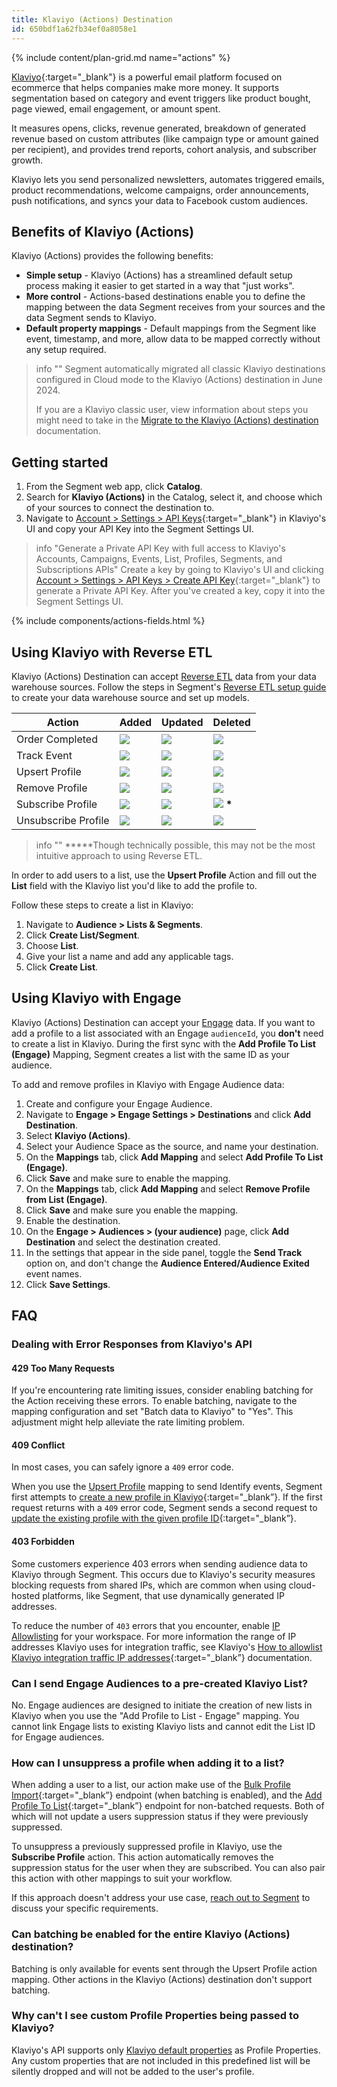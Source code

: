 ```yaml
---
title: Klaviyo (Actions) Destination
id: 650bdf1a62fb34ef0a8058e1
---
```


{% include content/plan-grid.md name="actions" %}

[Klaviyo](https://www.klaviyo.com){:target="_blank"} is a powerful email platform focused on ecommerce that helps companies make more money. It supports segmentation based on category and event triggers like product bought, page viewed, email engagement, or amount spent.

It measures opens, clicks, revenue generated, breakdown of generated revenue based on custom attributes (like campaign type or amount gained per recipient), and provides trend reports, cohort analysis, and subscriber growth.

Klaviyo lets you send personalized newsletters, automates triggered emails, product recommendations, welcome campaigns, order announcements, push notifications, and syncs your data to Facebook custom audiences.

## Benefits of Klaviyo (Actions)

Klaviyo (Actions) provides the following benefits:

- **Simple setup** - Klaviyo (Actions) has a streamlined default setup process making it easier to get started in a way that "just works".
- **More control** - Actions-based destinations enable you to define the mapping between the data Segment receives from your sources and the data Segment sends to Klaviyo.
- **Default property mappings** - Default mappings from the Segment like event, timestamp, and more, allow data to be mapped correctly without any setup required.

> info ""
> Segment automatically migrated all classic Klaviyo destinations configured in Cloud mode to the Klaviyo (Actions) destination in June 2024.
> 
> If you are a Klaviyo classic user, view information about steps you might need to take in the [Migrate to the Klaviyo (Actions) destination](/docs/connections/destinations/catalog/klaviyo#migrate-to-the-klaviyo-actions-destination) documentation. 

## Getting started

1. From the Segment web app, click **Catalog**.
2. Search for **Klaviyo (Actions)** in the Catalog, select it, and choose which of your sources to connect the destination to.
3. Navigate to [Account > Settings > API Keys](https://www.klaviyo.com/account#api-keys-tab){:target="_blank"} in Klaviyo's UI and copy your API Key into the Segment Settings UI.

> info "Generate a Private API Key with full access to Klaviyo's Accounts, Campaigns, Events, List, Profiles, Segments, and Subscriptions APIs"
> Create a key by going to Klaviyo's UI and clicking [Account > Settings > API Keys > Create API Key](https://www.klaviyo.com/account#api-keys-tab){:target="_blank"} to generate a Private API Key. After you've created a key, copy it into the Segment Settings UI.

{% include components/actions-fields.html %}

## Using Klaviyo with Reverse ETL

Klaviyo (Actions) Destination can accept [Reverse ETL](/docs/connections/reverse-etl/) data from your data warehouse sources. Follow the steps in Segment's [Reverse ETL setup guide](/docs/connections/reverse-etl/setup/#step-1-add-a-source) to create your data warehouse source and set up models.

| Action              | Added                                                   | Updated                                                   | Deleted                                                        |
| ------------------- | ------------------------------------------------------- | --------------------------------------------------------- | -------------------------------------------------------------- |
| Order Completed     | <img class="inline" src="/docs/images/supported.svg" /> | <img class="inline" src="/docs/images/unsupported.svg" /> | <img class="inline" src="/docs/images/unsupported.svg" />      |
| Track Event         | <img class="inline" src="/docs/images/supported.svg" /> | <img class="inline" src="/docs/images/unsupported.svg" /> | <img class="inline" src="/docs/images/unsupported.svg" />      |
| Upsert Profile      | <img class="inline" src="/docs/images/supported.svg" /> | <img class="inline" src="/docs/images/supported.svg" />   | <img class="inline" src="/docs/images/unsupported.svg" />      |
| Remove Profile      | <img class="inline" src="/docs/images/supported.svg" /> | <img class="inline" src="/docs/images/unsupported.svg" /> | <img class="inline" src="/docs/images/supported.svg" />        |
| Subscribe Profile   | <img class="inline" src="/docs/images/supported.svg" /> | <img class="inline" src="/docs/images/unsupported.svg" /> | <img class="inline" src="/docs/images/supported.svg" /> **\*** |
| Unsubscribe Profile | <img class="inline" src="/docs/images/supported.svg" /> | <img class="inline" src="/docs/images/unsupported.svg" /> | <img class="inline" src="/docs/images/supported.svg" />        |

> info ""
> **\***Though technically possible, this may not be the most intuitive approach to using Reverse ETL.

In order to add users to a list, use the **Upsert Profile** Action and fill out the **List** field with the Klaviyo list you'd like to add the profile to.

Follow these steps to create a list in Klaviyo:

1. Navigate to **Audience > Lists & Segments**.
2. Click **Create List/Segment**.
3. Choose **List**.
4. Give your list a name and add any applicable tags.
5. Click **Create List**.

## Using Klaviyo with Engage

Klaviyo (Actions) Destination can accept your [Engage](/docs/engage/) data. If you want to add a profile to a list associated with an Engage `audienceId`, you **don't** need to create a list in Klaviyo. During the first sync with the **Add Profile To List (Engage)** Mapping, Segment creates a list with the same ID as your audience.

To add and remove profiles in Klaviyo with Engage Audience data:

1. Create and configure your Engage Audience.
2. Navigate to **Engage > Engage Settings > Destinations** and click **Add Destination**.
3. Select **Klaviyo (Actions)**.
4. Select your Audience Space as the source, and name your destination.
5. On the **Mappings** tab, click **Add Mapping** and select **Add Profile To List (Engage)**.
6. Click **Save** and make sure to enable the mapping.
7. On the **Mappings** tab, click **Add Mapping** and select **Remove Profile from List (Engage)**.
8. Click **Save** and make sure you enable the mapping.
9. Enable the destination.
10. On the **Engage > Audiences > (your audience)** page, click **Add Destination** and select the destination created.
11. In the settings that appear in the side panel, toggle the **Send Track** option on, and don't change the **Audience Entered/Audience Exited** event names.
12. Click **Save Settings**.

## FAQ

### Dealing with Error Responses from Klaviyo's API
 
#### 429 Too Many Requests

If you're encountering rate limiting issues, consider enabling batching for the Action receiving these errors. To enable batching, navigate to the mapping configuration and set "Batch data to Klaviyo" to "Yes". This adjustment might help alleviate the rate limiting problem.

#### 409 Conflict
In most cases, you can safely ignore a `409` error code. 

When you use the [Upsert Profile](/docs/connections/destinations/catalog/actions-klaviyo/#upsert-profile) mapping to send Identify events, Segment first attempts to [create a new profile in Klaviyo](https://developers.klaviyo.com/en/reference/create_profile){:target="_blank”}. If the first request returns with a `409` error code, Segment sends a second request to [update the existing profile with the given profile ID](https://developers.klaviyo.com/en/reference/update_profile){:target="_blank”}.

#### 403 Forbidden

Some customers experience 403 errors when sending audience data to Klaviyo through Segment. This occurs due to Klaviyo's security measures blocking requests from shared IPs, which are common when using cloud-hosted platforms, like Segment, that use dynamically generated IP addresses.

To reduce the number of `403` errors that you encounter, enable [IP Allowlisting](/docs/connections/destinations/#ip-allowlisting) for your workspace. For more information the range of IP addresses Klaviyo uses for integration traffic, see Klaviyo's [How to allowlist Klaviyo integration traffic IP addresses](https://help.klaviyo.com/hc/en-us/articles/19143781289115){:target="_blank”} documentation. 


### Can I send Engage Audiences to a pre-created Klaviyo List?

No. Engage audiences are designed to initiate the creation of new lists in Klaviyo when you use the "Add Profile to List - Engage" mapping. You cannot link Engage lists to existing Klaviyo lists and cannot edit the List ID for Engage audiences.

### How can I unsuppress a profile when adding it to a list?

When adding a user to a list, our action make use of the [Bulk Profile Import](https://developers.klaviyo.com/en/reference/spawn_bulk_profile_import_job){:target="_blank”} endpoint (when batching is enabled), and the [Add Profile To List](https://developers.klaviyo.com/en/reference/create_list_relationships){:target="_blank”} endpoint for non-batched requests. Both of which will not update a users suppression status if they were previously suppressed. 

To unsuppress a previously suppressed profile in Klaviyo, use the **Subscribe Profile** action. This action automatically removes the suppression status for the user when they are subscribed. You can also pair this action with other mappings to suit your workflow.

If this approach doesn't address your use case, [reach out to Segment](mailto:friends@segment.com) to discuss your specific requirements.

### Can batching be enabled for the entire Klaviyo (Actions) destination?

Batching is only available for events sent through the Upsert Profile action mapping. Other actions in the Klaviyo (Actions) destination don't support batching.

### Why can't I see custom Profile Properties being passed to Klaviyo?

Klaviyo's API supports only [Klaviyo default properties](https://help.klaviyo.com/hc/en-us/articles/115005074627#h_01HA32RZBASB9K0AQHHD8MHM3C) as Profile Properties. Any custom properties that are not included in this predefined list will be silently dropped and will not be added to the user's profile.
